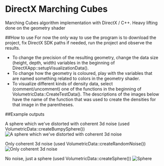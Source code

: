DirectX Marching Cubes
=========

Marching Cubes algorithm implementation with DirectX / C++. Heavy lifting done on the geometry shader

##How to use
For now the only way to use the program is to download the project, fix DirectX SDK paths if needed, run the project and observe the results.
- To change the precision of the resulting geometry, change the data size (height, depth, width) variables in the beginning of DirectXApp::setupVisualizationData().
- To change how the geometry is coloured, play with the variables that are named something related to colors in the geometry shader.
- To visualize different kinds of density data, select (comment/uncomment) one of the functions in the beginning of VolumetricData::CreateTestData(). The descriptions of the images below have the name of the function that was used to create the densities for that image in the parentheses.

##Example outputs

A sphere which we've distorted with coherent 3d noise (used VolumetricData::createBumpySphere())
![A sphere which we've distorted with coherent 3d noise](http://i.imgur.com/dJnqqzc.jpg)

Only coherent 3d noise (used VolumetricData::createRandomNoise())
![Only coherent 3d noise](http://i.imgur.com/CkYlzzK.jpg)

No noise, just a sphere (used VolumetricData::createSphere())
![Sphere](http://i.imgur.com/zw58gVh.jpg)
